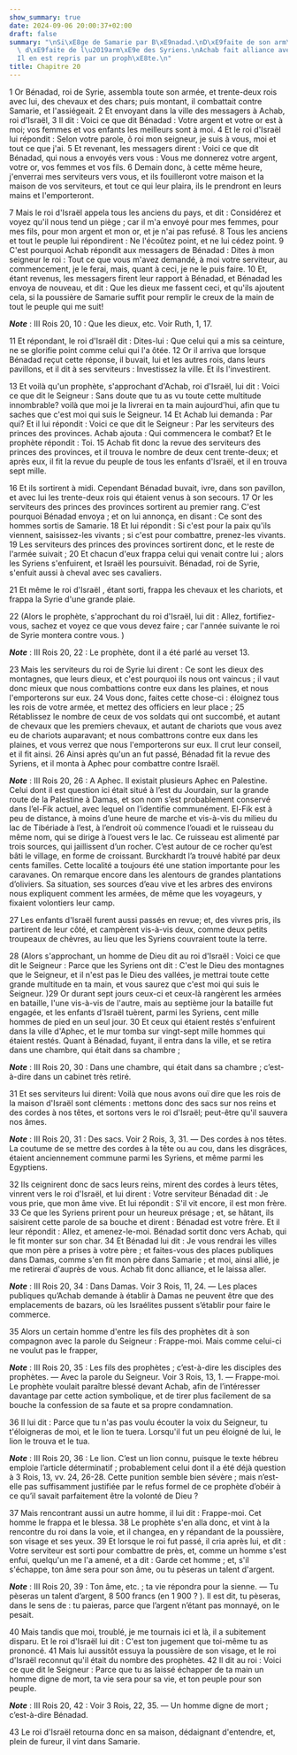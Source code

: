 ```yaml
---
show_summary: true
date: 2024-09-06 20:00:37+02:00
draft: false
summary: "\nSi\xE8ge de Samarie par B\xE9nadad.\nD\xE9faite de son arm\xE9e.\nSeconde\
  \ d\xE9faite de l\u2019arm\xE9e des Syriens.\nAchab fait alliance avec B\xE9nadad.\n\
  Il en est repris par un proph\xE8te.\n"
title: Chapitre 20
---
```





1 Or Bénadad, roi de Syrie, assembla toute son armée, et trente-deux rois avec lui, des chevaux et des chars; puis montant, il combattait contre Samarie, et l'assiégeait. 2 Et envoyant dans la ville des messagers à Achab, roi d'Israël, 3 Il dit : Voici ce que dit Bénadad : Votre argent et votre or est à moi; vos femmes et vos enfants les meilleurs sont à moi. 4 Et le roi d'Israël lui répondit : Selon votre parole, ô roi mon seigneur, je suis à vous, moi et tout ce que j'ai. 5 Et revenant, les messagers dirent : Voici ce que dit Bénadad, qui nous a envoyés vers vous : Vous me donnerez votre argent, votre or, vos femmes et vos fils. 6 Demain donc, à cette même heure, j'enverrai mes serviteurs vers vous, et ils fouilleront votre maison et la maison de vos serviteurs, et tout ce qui leur plaira, ils le prendront en leurs mains et l'emporteront.


7 Mais le roi d'Israël appela tous les anciens du pays, et dit : Considérez et voyez qu'il nous tend un piège ; car il m'a envoyé pour mes femmes, pour mes fils, pour mon argent et mon or, et je n'ai pas refusé. 8 Tous les anciens et tout le peuple lui répondirent : Ne l'écoûtez point, et ne lui cédez point. 9 C'est pourquoi Achab répondit aux messagers de Bénadad : Dites à mon seigneur le roi : Tout ce que vous m'avez demandé, à moi votre serviteur, au commencement, je le ferai, mais, quant à ceci, je ne le puis faire. 10 Et, étant revenus, les messagers firent leur rapport à Bénadad, et Bénadad les envoya de nouveau, et dit : Que les dieux me fassent ceci, et qu'ils ajoutent cela, si la poussière de Samarie suffit pour remplir le creux de la main de tout le peuple qui me suit!

***Note*** :  III Rois 20, 10 : Que les dieux, etc. Voir Ruth, 1, 17.

11 Et répondant, le roi d'Israël dit : Dites-lui : Que celui qui a mis sa ceinture, ne se glorifie point comme celui qui l'a ôtée. 12 Or il arriva que lorsque Bénadad reçut cette réponse, il buvait, lui et les autres rois, dans leurs pavillons, et il dit à ses serviteurs : Investissez la ville. Et ils l'investirent.


13 Et voilà qu'un prophète, s'approchant d'Achab, roi d'Israël, lui dit : Voici ce que dit le Seigneur : Sans doute que tu as vu toute cette multitude innombrable? voilà que moi je la livrerai en ta main aujourd'hui, afin que tu saches que c'est moi qui suis le Seigneur. 14 Et Achab lui demanda : Par qui? Et il lui répondit : Voici ce que dit le Seigneur : Par les serviteurs des princes des provinces. Achab ajouta : Qui commencera le combat? Et le prophète répondit : Toi. 15 Achab fit donc la revue des serviteurs des princes des provinces, et il trouva le nombre de deux cent trente-deux; et après eux, il fit la revue du peuple de tous les enfants d'Israël, et il en trouva sept mille.


16 Et ils sortirent à midi. Cependant Bénadad buvait, ivre, dans son pavillon, et avec lui les trente-deux rois qui étaient venus à son secours. 17 Or les serviteurs des princes des provinces sortirent au premier rang. C'est pourquoi Bénadad envoya ; et on lui annonça, en disant : Ce sont des hommes sortis de Samarie. 18 Et lui répondit : Si c'est pour la paix qu'ils viennent, saisissez-les vivants ; si c'est pour combattre, prenez-les vivants. 19 Les serviteurs des princes des provinces sortirent donc, et le reste de l'armée suivait ; 20 Et chacun d'eux frappa celui qui venait contre lui ; alors les Syriens s'enfuirent, et Israël les poursuivit. Bénadad, roi de Syrie, s'enfuit aussi à cheval avec ses cavaliers.

21 Et même le roi d'Israël , étant sorti, frappa les chevaux et les chariots, et frappa la Syrie d'une grande plaie.


22 (Alors le prophète, s'approchant du roi d'Israël, lui dit : Allez, fortifiez-vous, sachez et voyez ce que vous devez faire ; car l'année suivante le roi de Syrie montera contre vous. )

***Note*** :  III Rois 20, 22 : Le prophète, dont il a été parlé au verset 13.

23 Mais les serviteurs du roi de Syrie lui dirent : Ce sont les dieux des montagnes, que leurs dieux, et c'est pourquoi ils nous ont vaincus ; il vaut donc mieux que nous combattions contre eux dans les plaines, et nous l'emporterons sur eux. 24 Vous donc, faites cette chose-ci : éloignez tous les rois de votre armée, et mettez des officiers en leur place ; 25 Rétablissez le nombre de ceux de vos soldats qui ont succombé, et autant de chevaux que les premiers chevaux, et autant de chariots que vous avez eu de chariots auparavant; et nous combattrons contre eux dans les plaines, et vous verrez que nous l'emporterons sur eux. Il crut leur conseil, et il fit ainsi. 26 Ainsi après qu'un an fut passé, Bénadad fit la revue des Syriens, et il monta à Aphec pour combattre contre Israël.

***Note*** :  III Rois 20, 26 : A Aphec. Il existait plusieurs Aphec en Palestine. Celui dont il est question ici était situé à l’est du Jourdain, sur la grande route de la Palestine à Damas, et son nom s’est probablement conservé dans l’el-Fik actuel, avec lequel on l’identifie communément. El-Fik est à peu de distance, à moins d’une heure de marche et vis-à-vis du milieu du lac de Tibériade à l’est, à l’endroit où commence l’ouadi et le ruisseau du même nom, qui se dirige à l’ouest vers le lac. Ce ruisseau est alimenté par trois sources, qui jaillissent d’un rocher. C’est autour de ce rocher qu’est bâti le village, en forme de croissant. Burckhardt l’a trouvé habité par deux cents familles. Cette localité a toujours été une station importante pour les caravanes. On remarque encore dans les alentours de grandes plantations d’oliviers. Sa situation, ses sources d’eau vive et les arbres des environs nous expliquent comment les armées, de même que les voyageurs, y fixaient volontiers leur camp.

27 Les enfants d'Israël furent aussi passés en revue; et, des vivres pris, ils partirent de leur côté, et campèrent vis-à-vis deux, comme deux petits troupeaux de chèvres, au lieu que les Syriens couvraient toute la terre.


28 (Alors s'approchant, un homme de Dieu dit au roi d'Israël : Voici ce que dit le Seigneur : Parce que les Syriens ont dit : C'est le Dieu des montagnes que le Seigneur, et il n'est pas le Dieu des vallées, je mettrai toute cette grande multitude en ta main, et vous saurez que c'est moi qui suis le Seigneur. )29 Or durant sept jours ceux-ci et ceux-là rangèrent les armées en bataille, l'une vis-à-vis de l'autre, mais au septième jour la bataille fut engagée, et les enfants d'Israël tuèrent, parmi les Syriens, cent mille hommes de pied en un seul jour. 30 Et ceux qui étaient restés s'enfuirent dans la ville d'Aphec, et le mur tomba sur vingt-sept mille hommes qui étaient restés. Quant à Bénadad, fuyant, il entra dans la ville, et se retira dans une chambre, qui était dans sa chambre ;

***Note*** :  III Rois 20, 30 : Dans une chambre, qui était dans sa chambre ; c’est-à-dire dans un cabinet très retiré.


31 Et ses serviteurs lui dirent: Voilà que nous avons ouï dire que les rois de la maison d'Israël sont cléments : mettons donc des sacs sur nos reins et des cordes à nos têtes, et sortons vers le roi d'Israël; peut-être qu'il sauvera nos âmes.

***Note*** :  III Rois 20, 31 : Des sacs. Voir 2 Rois, 3, 31. ― Des cordes à nos têtes. La coutume de se mettre des cordes à la tête ou au cou, dans les disgrâces, étaient anciennement commune parmi les Syriens, et même parmi les Egyptiens.


32 Ils ceignirent donc de sacs leurs reins, mirent des cordes à leurs têtes, vinrent vers le roi d'Israël, et lui dirent : Votre serviteur Bénadad dit : Je vous prie, que mon âme vive. Et lui répondit : S'il vit encore, il est mon frère. 33 Ce que les Syriens prirent pour un heureux présage ; et, se hâtant, ils saisirent cette parole de sa bouche et dirent : Bénadad est votre frère. Et il leur répondit : Allez, et amenez-le-moi. Bénadad sortit donc vers Achab, qui le fit monter sur son char. 34 Et Bénadad lui dit : Je vous rendrai les villes que mon père a prises à votre père ; et faites-vous des places publiques dans Damas, comme s'en fit mon père dans Samarie ; et moi, ainsi allié, je me retirerai d'auprès de vous. Achab fit donc alliance, et le laissa aller.

***Note*** :  III Rois 20, 34 : Dans Damas. Voir 3 Rois, 11, 24. ― Les places publiques qu’Achab demande à établir à Damas ne peuvent être que des emplacements de bazars, où les Israélites pussent s’établir pour faire le commerce.


35 Alors un certain homme d'entre les fils des prophètes dit à son compagnon avec la parole du Seigneur : Frappe-moi. Mais comme celui-ci ne voulut pas le frapper,

***Note*** :  III Rois 20, 35 : Les fils des prophètes ; c’est-à-dire les disciples des prophètes. ― Avec la parole du Seigneur. Voir 3 Rois, 13, 1. ― Frappe-moi. Le prophète voulait paraître blessé devant Achab, afin de l’intéresser davantage par cette action symbolique, et de tirer plus facilement de sa bouche la confession de sa faute et sa propre condamnation.

36 Il lui dit : Parce que tu n'as pas voulu écouter la voix du Seigneur, tu t'éloigneras de moi, et le lion te tuera. Lorsqu'il fut un peu éloigné de lui, le lion le trouva et le tua.

***Note*** :  III Rois 20, 36 : Le lion. C’est un lion connu, puisque le texte hébreu emploie l’article déterminatif ; probablement celui dont il a été déjà question à 3 Rois, 13, vv. 24, 26-28. Cette punition semble bien sévère ; mais n’est-elle pas suffisamment justifiée par le refus formel de ce prophète d’obéir à ce qu’il savait parfaitement être la volonté de Dieu ?

37 Mais rencontrant aussi un autre homme, il lui dit : Frappe-moi. Cet homme le frappa et le blessa. 38 Le prophète s'en alla donc, et vint à la rencontre du roi dans la voie, et il changea, en y répandant de la poussière, son visage et ses yeux. 39 Et lorsque le roi fut passé, il cria après lui, et dit : Votre serviteur est sorti pour combattre de près, et, comme un homme s'est enfui, quelqu'un me l'a amené, et a dit : Garde cet homme ; et, s'il s'échappe, ton âme sera pour son âme, ou tu pèseras un talent d'argent.

***Note*** :  III Rois 20, 39 : Ton âme, etc. ; ta vie répondra pour la sienne. ― Tu pèseras un talent d’argent, 8 500 francs (en 1 900 ? ). Il est dit, tu pèseras, dans le sens de : tu paieras, parce que l’argent n’étant pas monnayé, on le pesait.

40 Mais tandis que moi, troublé, je me tournais ici et là, il a subitement disparu. Et le roi d'Israël lui dit : C'est ton jugement que toi-même tu as prononcé. 41 Mais lui aussitôt essuya la poussière de son visage, et le roi d'Israël reconnut qu'il était du nombre des prophètes. 42 Il dit au roi : Voici ce que dit le Seigneur : Parce que tu as laissé échapper de ta main un homme digne de mort, ta vie sera pour sa vie, et ton peuple pour son peuple.

***Note*** :  III Rois 20, 42 : Voir 3 Rois, 22, 35. ― Un homme digne de mort ; c’est-à-dire Bénadad.

43 Le roi d'Israël retourna donc en sa maison, dédaignant d'entendre, et, plein de fureur, il vint dans Samarie.


